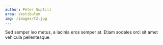 ```yaml
---
author: Peter Guptill
area: Vestibulum
img: /images/f2.jpg
---
```

Sed semper leo metus, a lacinia eros semper at. Etiam sodales orci sit amet vehicula pellentesque.